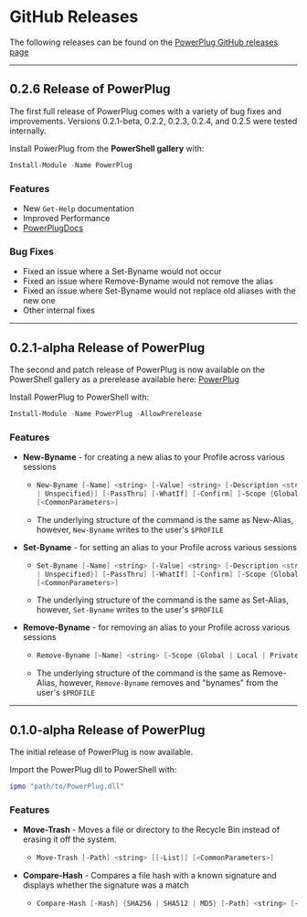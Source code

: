 # GitHub Releases 

The following releases can be found on the [PowerPlug GitHub releases page](https://github.com/manu-p-1/PowerPlug/wiki/Cmdlets)

---

## 0.2.6 Release of PowerPlug
The first full release of PowerPlug comes with a variety of bug fixes and improvements. Versions 0.2.1-beta, 0.2.2, 0.2.3, 0.2.4, and 0.2.5 were tested internally.

Install PowerPlug from the **PowerShell gallery** with:

```powershell
Install-Module -Name PowerPlug
```

### Features
- New `Get-Help` documentation
- Improved Performance
- [PowerPlugDocs](https://powerplug.me)

### Bug Fixes
- Fixed an issue where a Set-Byname would not occur
- Fixed an issue where Remove-Byname would not remove the alias
- Fixed an issue where Set-Byname would not replace old aliases with the new one
- Other internal fixes

---

## 0.2.1-alpha Release of PowerPlug
The second and patch release of PowerPlug is now available on the PowerShell gallery as a prerelease available here: [PowerPlug](https://www.powershellgallery.com/packages/PowerPlug/0.2.1-alpha)

Install PowerPlug to PowerShell with:
```powershell
Install-Module -Name PowerPlug -AllowPrerelease
```

### Features
- **New-Byname** - for creating a new alias to your Profile across various sessions
  - ```powershell
    New-Byname [-Name] <string> [-Value] <string> [-Description <string>] [-Option {None | ReadOnly | Constant | Private | AllScope
    | Unspecified}] [-PassThru] [-WhatIf] [-Confirm] [-Scope {Global | Local | Private | Numbered scopes | Script}] [-Force]
    [<CommonParameters>]
    ``` 
  - The underlying structure of the command is the same as New-Alias, however, `New-Byname` writes to the user's `$PROFILE`

- **Set-Byname** - for setting an alias to your Profile across various sessions
  - ```powershell
    Set-Byname [-Name] <string> [-Value] <string> [-Description <string>] [-Option {None | ReadOnly | Constant | Private | AllScope
    | Unspecified}] [-PassThru] [-WhatIf] [-Confirm] [-Scope {Global | Local | Private | Numbered scopes | Script}] [-Force]
    [<CommonParameters>]
    ``` 
  - The underlying structure of the command is the same as Set-Alias, however, `Set-Byname` writes to the user's `$PROFILE`

- **Remove-Byname** - for removing an alias to your Profile across various sessions
  - ```powershell
    Remove-Byname [-Name] <string> [-Scope {Global | Local | Private | Numbered scopes | Script}] [-Force] [<CommonParameters>]
    ``` 
  - The underlying structure of the command is the same as Remove-Alias, however, `Remove-Byname` removes and "bynames" from the  user's `$PROFILE`

---

## 0.1.0-alpha Release of PowerPlug
The initial release of PowerPlug is now available.

Import the PowerPlug dll to PowerShell with:
```powershell
ipmo "path/to/PowerPlug.dll"
```

### Features
- **Move-Trash** - Moves a file or directory to the Recycle Bin instead of erasing it off the system.
  - ```powershell
    Move-Trash [-Path] <string> [[-List]] [<CommonParameters>]
    ```

- **Compare-Hash** - Compares a file hash with a known signature and displays whether the signature was a match
  - ```powershell
    Compare-Hash [-Hash] {SHA256 | SHA512 | MD5} [-Path] <string> [-Signature] <string> [<CommonParameters>]
    ```